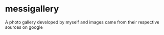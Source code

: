 # messigallery
A photo gallery developed by myself and images came from their respective sources on google
